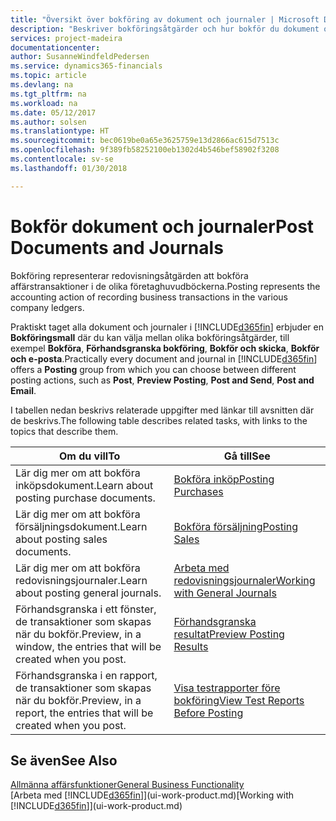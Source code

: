 ```yaml
---
title: "Översikt över bokföring av dokument och journaler | Microsoft Docs"
description: "Beskriver bokföringsåtgärder och hur bokför du dokument och journaler."
services: project-madeira
documentationcenter: 
author: SusanneWindfeldPedersen
ms.service: dynamics365-financials
ms.topic: article
ms.devlang: na
ms.tgt_pltfrm: na
ms.workload: na
ms.date: 05/12/2017
ms.author: solsen
ms.translationtype: HT
ms.sourcegitcommit: bec0619be0a65e3625759e13d2866ac615d7513c
ms.openlocfilehash: 9f389fb58252100eb1302d4b546bef58902f3208
ms.contentlocale: sv-se
ms.lasthandoff: 01/30/2018

---
```

# <a name="post-documents-and-journals"></a><span data-ttu-id="b7e57-103">Bokför dokument och journaler</span><span class="sxs-lookup"><span data-stu-id="b7e57-103">Post Documents and Journals</span></span>
<span data-ttu-id="b7e57-104">Bokföring representerar redovisningsåtgärden att bokföra affärstransaktioner i de olika företaghuvudböckerna.</span><span class="sxs-lookup"><span data-stu-id="b7e57-104">Posting represents the accounting action of recording business transactions in the various company ledgers.</span></span>

<span data-ttu-id="b7e57-105">Praktiskt taget alla dokument och journaler i [!INCLUDE[d365fin](includes/d365fin_md.md)] erbjuder en **Bokföringsmall** där du kan välja mellan olika bokföringsåtgärder, till exempel **Bokföra**, **Förhandsgranska bokföring**, **Bokför och skicka**, **Bokför och e-posta**.</span><span class="sxs-lookup"><span data-stu-id="b7e57-105">Practically every document and journal in [!INCLUDE[d365fin](includes/d365fin_md.md)] offers a **Posting** group from which you can choose between different posting actions, such as **Post**, **Preview Posting**, **Post and Send**, **Post and Email**.</span></span>

<span data-ttu-id="b7e57-106">I tabellen nedan beskrivs relaterade uppgifter med länkar till avsnitten där de beskrivs.</span><span class="sxs-lookup"><span data-stu-id="b7e57-106">The following table describes related tasks, with links to the topics that describe them.</span></span>

| <span data-ttu-id="b7e57-107">Om du vill</span><span class="sxs-lookup"><span data-stu-id="b7e57-107">To</span></span> | <span data-ttu-id="b7e57-108">Gå till</span><span class="sxs-lookup"><span data-stu-id="b7e57-108">See</span></span> |
| --- | --- |
| <span data-ttu-id="b7e57-109">Lär dig mer om att bokföra inköpsdokument.</span><span class="sxs-lookup"><span data-stu-id="b7e57-109">Learn about posting purchase documents.</span></span> |[<span data-ttu-id="b7e57-110">Bokföra inköp</span><span class="sxs-lookup"><span data-stu-id="b7e57-110">Posting Purchases</span></span>](ui-post-purchases.md) |
| <span data-ttu-id="b7e57-111">Lär dig mer om att bokföra försäljningsdokument.</span><span class="sxs-lookup"><span data-stu-id="b7e57-111">Learn about posting sales documents.</span></span> |[<span data-ttu-id="b7e57-112">Bokföra försäljning</span><span class="sxs-lookup"><span data-stu-id="b7e57-112">Posting Sales</span></span>](ui-post-sales.md) |
| <span data-ttu-id="b7e57-113">Lär dig mer om att bokföra redovisningsjournaler.</span><span class="sxs-lookup"><span data-stu-id="b7e57-113">Learn about posting general journals.</span></span> |[<span data-ttu-id="b7e57-114">Arbeta med redovisningsjournaler</span><span class="sxs-lookup"><span data-stu-id="b7e57-114">Working with General Journals</span></span>](ui-work-general-journals.md) |
| <span data-ttu-id="b7e57-115">Förhandsgranska i ett fönster, de transaktioner som skapas när du bokför.</span><span class="sxs-lookup"><span data-stu-id="b7e57-115">Preview, in a window, the entries that will be created when you post.</span></span> |[<span data-ttu-id="b7e57-116">Förhandsgranska resultat</span><span class="sxs-lookup"><span data-stu-id="b7e57-116">Preview Posting Results</span></span>](ui-how-preview-post-results.md) |
| <span data-ttu-id="b7e57-117">Förhandsgranska i en rapport, de transaktioner som skapas när du bokför.</span><span class="sxs-lookup"><span data-stu-id="b7e57-117">Preview, in a report, the entries that will be created when you post.</span></span> |[<span data-ttu-id="b7e57-118">Visa testrapporter före bokföring</span><span class="sxs-lookup"><span data-stu-id="b7e57-118">View Test Reports Before Posting</span></span>](ui-how-view-test-reports-posting.md) |

## <a name="see-also"></a><span data-ttu-id="b7e57-119">Se även</span><span class="sxs-lookup"><span data-stu-id="b7e57-119">See Also</span></span>
[<span data-ttu-id="b7e57-120">Allmänna affärsfunktioner</span><span class="sxs-lookup"><span data-stu-id="b7e57-120">General Business Functionality</span></span>](ui-across-business-areas.md)  
<span data-ttu-id="b7e57-121">[Arbeta med [!INCLUDE[d365fin](includes/d365fin_md.md)]](ui-work-product.md)</span><span class="sxs-lookup"><span data-stu-id="b7e57-121">[Working with [!INCLUDE[d365fin](includes/d365fin_md.md)]](ui-work-product.md)</span></span>


